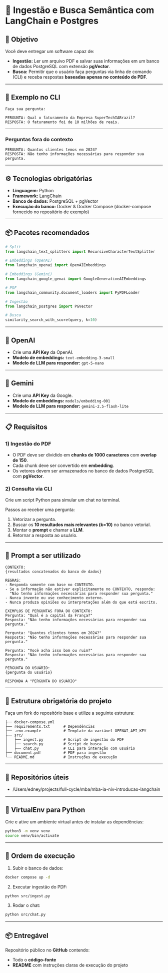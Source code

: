 # 🧠 Ingestão e Busca Semântica com LangChain e Postgres

## 🎯 Objetivo

Você deve entregar um software capaz de:

- **Ingestão:** Ler um arquivo PDF e salvar suas informações em um banco de dados PostgreSQL com extensão **pgVector**.
- **Busca:** Permitir que o usuário faça perguntas via linha de comando (CLI) e receba respostas **baseadas apenas no conteúdo do PDF**.

---

## 💬 Exemplo no CLI

```
Faça sua pergunta:

PERGUNTA: Qual o faturamento da Empresa SuperTechIABrazil?
RESPOSTA: O faturamento foi de 10 milhões de reais.
```

---

### Perguntas fora do contexto

```
PERGUNTA: Quantos clientes temos em 2024?
RESPOSTA: Não tenho informações necessárias para responder sua pergunta.
```

---

## ⚙️ Tecnologias obrigatórias

- **Linguagem:** Python
- **Framework:** LangChain
- **Banco de dados:** PostgreSQL + pgVector
- **Execução do banco:** Docker & Docker Compose (docker-compose fornecido no repositório de exemplo)

---

## 📦 Pacotes recomendados

```python
# Split
from langchain_text_splitters import RecursiveCharacterTextSplitter

# Embeddings (OpenAI)
from langchain_openai import OpenAIEmbeddings

# Embeddings (Gemini)
from langchain_google_genai import GoogleGenerativeAIEmbeddings

# PDF
from langchain_community.document_loaders import PyPDFLoader

# Ingestão
from langchain_postgres import PGVector

# Busca
similarity_search_with_score(query, k=10)
```

---

## 🔑 OpenAI

- Crie uma **API Key** da OpenAI.
- **Modelo de embeddings:** `text-embedding-3-small`
- **Modelo de LLM para responder:** `gpt-5-nano`

---

## 🔑 Gemini

- Crie uma **API Key** da Google.
- **Modelo de embeddings:** `models/embedding-001`
- **Modelo de LLM para responder:** `gemini-2.5-flash-lite`

---

## 📋 Requisitos

### 1) Ingestão do PDF

- O PDF deve ser dividido em **chunks de 1000 caracteres** com **overlap de 150**.
- Cada chunk deve ser convertido em **embedding**.
- Os vetores devem ser armazenados no banco de dados PostgreSQL com **pgVector**.

### 2) Consulta via CLI

Crie um script Python para simular um chat no terminal.

Passos ao receber uma pergunta:
1. Vetorizar a pergunta.
2. Buscar os **10 resultados mais relevantes (k=10)** no banco vetorial.
3. Montar o **prompt** e chamar a **LLM**.
4. Retornar a resposta ao usuário.

---

## 🧩 Prompt a ser utilizado

```
CONTEXTO:
{resultados concatenados do banco de dados}

REGRAS:
- Responda somente com base no CONTEXTO.
- Se a informação não estiver explicitamente no CONTEXTO, responda:
  "Não tenho informações necessárias para responder sua pergunta."
- Nunca invente ou use conhecimento externo.
- Nunca produza opiniões ou interpretações além do que está escrito.

EXEMPLOS DE PERGUNTAS FORA DO CONTEXTO:
Pergunta: "Qual é a capital da França?"
Resposta: "Não tenho informações necessárias para responder sua pergunta."

Pergunta: "Quantos clientes temos em 2024?"
Resposta: "Não tenho informações necessárias para responder sua pergunta."

Pergunta: "Você acha isso bom ou ruim?"
Resposta: "Não tenho informações necessárias para responder sua pergunta."

PERGUNTA DO USUÁRIO:
{pergunta do usuário}

RESPONDA A "PERGUNTA DO USUÁRIO"
```

---

## 🧱 Estrutura obrigatória do projeto

Faça um fork do repositório base e utilize a seguinte estrutura:

```
├── docker-compose.yml
├── requirements.txt      # Dependências
├── .env.example          # Template da variável OPENAI_API_KEY
├── src/
│   ├── ingest.py         # Script de ingestão do PDF
│   ├── search.py         # Script de busca
│   ├── chat.py           # CLI para interação com usuário
├── document.pdf          # PDF para ingestão
└── README.md             # Instruções de execução
```

---

## 🔗 Repositórios úteis

- /Users/edney/projects/full-cycle/mba/mba-ia-niv-introducao-langchain

---

## 🧰 VirtualEnv para Python

Crie e ative um ambiente virtual antes de instalar as dependências:

```bash
python3 -m venv venv
source venv/bin/activate
```

---

## 🚀 Ordem de execução

1. Subir o banco de dados:

```bash
docker compose up -d
```

2. Executar ingestão do PDF:

```bash
python src/ingest.py
```

3. Rodar o chat:

```bash
python src/chat.py
```

---

## 📦 Entregável

Repositório público no **GitHub** contendo:

- Todo o **código-fonte**
- **README** com instruções claras de execução do projeto

